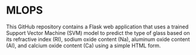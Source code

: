 # MLOPS
This GitHub repository contains a Flask web application that uses a trained Support Vector Machine (SVM) model to predict the type of glass based on its refractive index (RI), sodium oxide content (Na), aluminum oxide content (Al), and calcium oxide content (Ca) using a simple HTML form.
